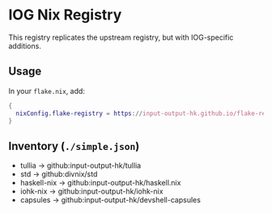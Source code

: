 # IOG Nix Registry

This registry replicates the upstream registry, but with IOG-specific additions.

## Usage

In your `flake.nix`, add:

```nix
{
  nixConfig.flake-registry = https://input-output-hk.github.io/flake-registry/simple.json;
}
```

## Inventory (`./simple.json`)

  - tullia &rarr; github:input-output-hk/tullia
  - std &rarr; github:divnix/std
  - haskell-nix &rarr; github:input-output-hk/haskell.nix
  - iohk-nix &rarr; github:input-output-hk/iohk-nix
  - capsules &rarr; github:input-output-hk/devshell-capsules
